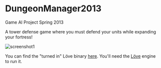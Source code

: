 DungeonManager2013
==================

Game AI Project Spring 2013

A tower defense game where you must defend your units while expanding your fortress!

![screenshot1](https://raw.github.com/efruchter/DungeonManager/master/turnin/sc1.png)

You can find the "turned in" Löve binary [here](https://raw.github.com/efruchter/DungeonManager/master/turnin/DungeonManager.love). You'll need the [Löve](https://love2d.org/) engine to run it.
